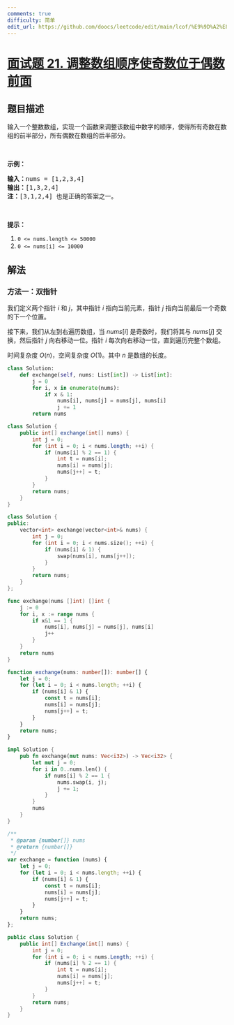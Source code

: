 ```yaml
---
comments: true
difficulty: 简单
edit_url: https://github.com/doocs/leetcode/edit/main/lcof/%E9%9D%A2%E8%AF%95%E9%A2%9821.%20%E8%B0%83%E6%95%B4%E6%95%B0%E7%BB%84%E9%A1%BA%E5%BA%8F%E4%BD%BF%E5%A5%87%E6%95%B0%E4%BD%8D%E4%BA%8E%E5%81%B6%E6%95%B0%E5%89%8D%E9%9D%A2/README.md
---
```


<!-- problem:start -->

# [面试题 21. 调整数组顺序使奇数位于偶数前面](https://leetcode.cn/problems/diao-zheng-shu-zu-shun-xu-shi-qi-shu-wei-yu-ou-shu-qian-mian-lcof/)

## 题目描述

<!-- description:start -->

<p>输入一个整数数组，实现一个函数来调整该数组中数字的顺序，使得所有奇数在数组的前半部分，所有偶数在数组的后半部分。</p>

<p>&nbsp;</p>

<p><strong>示例：</strong></p>

<pre>
<strong>输入：</strong>nums =&nbsp;[1,2,3,4]
<strong>输出：</strong>[1,3,2,4] 
<strong>注：</strong>[3,1,2,4] 也是正确的答案之一。</pre>

<p>&nbsp;</p>

<p><strong>提示：</strong></p>

<ol>
	<li><code>0 &lt;= nums.length &lt;= 50000</code></li>
	<li><code>0 &lt;= nums[i] &lt;= 10000</code></li>
</ol>

<!-- description:end -->

## 解法

<!-- solution:start -->

### 方法一：双指针

我们定义两个指针 $i$ 和 $j$，其中指针 $i$ 指向当前元素，指针 $j$ 指向当前最后一个奇数的下一个位置。

接下来，我们从左到右遍历数组，当 $nums[i]$ 是奇数时，我们将其与 $nums[j]$ 交换，然后指针 $j$ 向右移动一位。指针 $i$ 每次向右移动一位，直到遍历完整个数组。

时间复杂度 $O(n)$，空间复杂度 $O(1)$。其中 $n$ 是数组的长度。

<!-- tabs:start -->

```python
class Solution:
    def exchange(self, nums: List[int]) -> List[int]:
        j = 0
        for i, x in enumerate(nums):
            if x & 1:
                nums[i], nums[j] = nums[j], nums[i]
                j += 1
        return nums
```

```java
class Solution {
    public int[] exchange(int[] nums) {
        int j = 0;
        for (int i = 0; i < nums.length; ++i) {
            if (nums[i] % 2 == 1) {
                int t = nums[i];
                nums[i] = nums[j];
                nums[j++] = t;
            }
        }
        return nums;
    }
}
```

```cpp
class Solution {
public:
    vector<int> exchange(vector<int>& nums) {
        int j = 0;
        for (int i = 0; i < nums.size(); ++i) {
            if (nums[i] & 1) {
                swap(nums[i], nums[j++]);
            }
        }
        return nums;
    }
};
```

```go
func exchange(nums []int) []int {
	j := 0
	for i, x := range nums {
		if x&1 == 1 {
			nums[i], nums[j] = nums[j], nums[i]
			j++
		}
	}
	return nums
}
```

```ts
function exchange(nums: number[]): number[] {
    let j = 0;
    for (let i = 0; i < nums.length; ++i) {
        if (nums[i] & 1) {
            const t = nums[i];
            nums[i] = nums[j];
            nums[j++] = t;
        }
    }
    return nums;
}
```

```rust
impl Solution {
    pub fn exchange(mut nums: Vec<i32>) -> Vec<i32> {
        let mut j = 0;
        for i in 0..nums.len() {
            if nums[i] % 2 == 1 {
                nums.swap(i, j);
                j += 1;
            }
        }
        nums
    }
}
```

```js
/**
 * @param {number[]} nums
 * @return {number[]}
 */
var exchange = function (nums) {
    let j = 0;
    for (let i = 0; i < nums.length; ++i) {
        if (nums[i] & 1) {
            const t = nums[i];
            nums[i] = nums[j];
            nums[j++] = t;
        }
    }
    return nums;
};
```

```cs
public class Solution {
    public int[] Exchange(int[] nums) {
        int j = 0;
        for (int i = 0; i < nums.Length; ++i) {
            if (nums[i] % 2 == 1) {
                int t = nums[i];
                nums[i] = nums[j];
                nums[j++] = t;
            }
        }
        return nums;
    }
}
```

<!-- tabs:end -->

<!-- solution:end -->

<!-- problem:end -->
